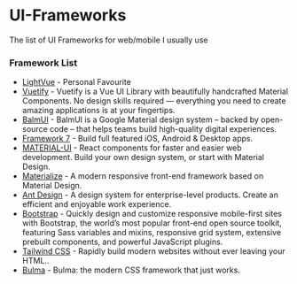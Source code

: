 # UI-Frameworks
The list of UI Frameworks for web/mobile I usually use

### Framework List
- [LightVue](https://vue3.lightvue.org/) - Personal Favourite
- [Vuetify](https://vuetifyjs.com/en/) - Vuetify is a Vue UI Library with beautifully handcrafted Material Components. No design skills required — everything you need to create amazing applications is at your fingertips.
- [BalmUI](https://material.balmjs.com/#/) - BalmUI is a Google Material design system – backed by open-source code – that helps teams build high-quality digital experiences.
- [Framework 7](https://framework7.io/) - Build full featured iOS, Android & Desktop apps.
- [MATERIAL-UI](https://material-ui.com/) - React components for faster and easier web development. Build your own design system, or start with Material Design.
- [Materialize](https://materializecss.com/) - A modern responsive front-end framework based on Material Design.
- [Ant Design](https://ant.design/) - A design system for enterprise-level products. Create an efficient and enjoyable work experience.
- [Bootstrap](https://getbootstrap.com/) - Quickly design and customize responsive mobile-first sites with Bootstrap, the world’s most popular front-end open source toolkit, featuring Sass variables and mixins, responsive grid system, extensive prebuilt components, and powerful JavaScript plugins.
- [Tailwind CSS](https://tailwindcss.com/) - Rapidly build modern websites without ever leaving your HTML..
- [Bulma](https://bulma.io/) - Bulma: the modern CSS framework that just works.
